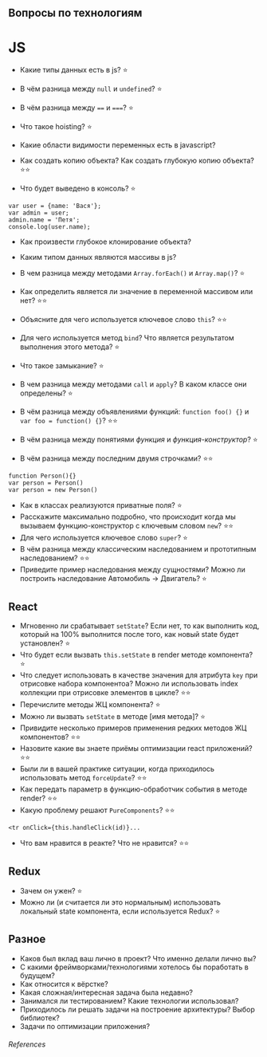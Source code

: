 ## Вопросы по технологиям

# JS

* Какие типы данных есть в js? :star:
* В чём разница между ```null``` и ```undefined```? :star:

* В чём разница между ```==``` и ```===```? :star:

* Что такое hoisting? :star:
* Какие области видимости переменных есть в javascript?

* Как создать копию объекта? Как создать глубокую копию объекта? :star::star: 
* Что будет выведено в консоль? :star:
```
var user = {name: 'Вася'};
var admin = user;
admin.name = 'Петя';
console.log(user.name);
```
* Как произвести глубокое клонирование объекта?

* Каким типом данных являются массивы в js?
* В чем разница между методами ```Array.forEach()``` и ```Array.map()```? :star:
* Как определить является ли значение в переменной массивом или нет? :star::star:

* Объясните для чего используется ключевое слово ```this```? :star::star:
* Для чего используется метод ```bind```? Что является результатом выполнения этого метода? :star:

* Что такое замыкание? :star:
* В чем разница между методами ```call``` и ```apply```? В каком классе они определены? :star:
* В чём разница между объявлениями функций: ```function foo() {}``` и ```var foo = function() {}```? :star::star:
* В чём разница между понятиями *функция* и *функция-конструктор*? :star:
* В чём разница между последним двумя строчками? :star::star:
```
function Person(){}
var person = Person()
var person = new Person()
```
* Как в классах реализуются приватные поля? :star:
* Расскажите максимально подробно, что происходит когда мы вызываем функцию-конструктор с ключевым словом ```new```? :star::star:
* Для чего используется ключевое слово ```super```? :star:
* В чём разница между классическим наследованием и прототипным наследованием? :star::star:
* Приведите пример наследования между сущностями? Можно ли построить наследование Автомобиль -> Двигатель? :star:

## React

* Мгновенно ли срабатывает ```setState```? Если нет, то как выполнить код, который на 100% выполнится после того, как новый state будет установлен? :star:
* Что будет если вызвать ```this.setState``` в render методе компонента? :star:
* Что следует использовать в качестве значения для атрибута ```key``` при отрисовке набора компонентоа? Можно ли использовать index коллекции при отрисовке элементов в цикле? :star::star:
* Перечислите методы ЖЦ компонента? :star:
* Можно ли вызвать ```setState``` в методе [имя метода]? :star:
* Привидите несколько примеров применения редких методов ЖЦ компонентов? :star::star:
* Назовите какие вы знаете приёмы оптимизации react приложений? :star::star:
* Были ли в вашей практике ситуации, когда приходилось использовать метод ```forceUpdate```? :star::star:
* Как передать параметр в функцию-обработчик события в методе render? :star::star:
* Какую проблему решают ```PureComponents```? :star::star:
```
<tr onClick={this.handleClick(id)}...
```
* Что вам нравится в реакте? Что не нравится? :star::star:

## Redux

* Зачем он ужен? :star:
* Можно ли (и считается ли это нормальным) использовать локальный state компонента, если используется Redux? :star:

## Разное

* Каков был вклад ваш лично в проект? Что именно делали лично вы?
* С какими фреймворками/технологиями хотелось бы поработать в будущем?
* Как относится к вёрстке?
* Какая сложная/интересная задача была недавно?
* Занимался ли тестированием? Какие технологии использовал?
* Приходилось ли решать задачи на построение архитектуры? Выбор библиотек?
* Задачи по оптимизации приложения?

###### References
